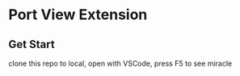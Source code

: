 # Port View Extension

## Get Start

clone this repo to local, open with VSCode, press F5 to see miracle
